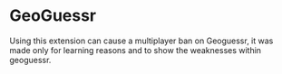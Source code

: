 # GeoGuessr
Using this extension can cause a multiplayer ban on Geoguessr, it was made only for learning reasons and to show the weaknesses within geoguessr.
